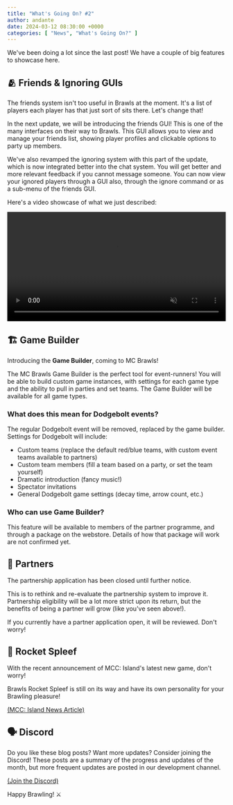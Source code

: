 ```yaml
---
title: "What's Going On? #2"
author: andante
date: 2024-03-12 08:30:00 +0000
categories: [ "News", "What's Going On?" ]
---
```


We've been doing a lot since the last post! We have a couple of big features to showcase here.

## 🫂 Friends & Ignoring GUIs

The friends system isn't too useful in Brawls at the moment. It's a list of players each player has that just sort of sits there. Let's change that!

In the next update, we will be introducing the friends GUI! This is one of the many interfaces on their way to Brawls. This GUI allows you to view and manage your friends list, showing player profiles and clickable options to party up members.

We've also revamped the ignoring system with this part of the update, which is now integrated better into the chat system. You will get better and more relevant feedback if you cannot message someone. You can now view your ignored players through a GUI also, through the ignore command or as a sub-menu of the friends GUI.

Here's a video showcase of what we just described:


<video width="100%" preload="auto" muted controls>
    <source src="/assets/vid/friends-and-ignore.mp4" type="video/mp4"/>
</video>


## 🏗️ Game Builder

Introducing the **Game Builder**, coming to MC Brawls!

The MC Brawls Game Builder is the perfect tool for event-runners! You will be able to build custom game instances, with settings for each game type and the ability to pull in parties and set teams. The Game Builder will be available for all game types.

### What does this mean for Dodgebolt events?

The regular Dodgebolt event will be removed, replaced by the game builder. Settings for Dodgebolt will include:
- Custom teams (replace the default red/blue teams, with custom event teams available to partners)
- Custom team members (fill a team based on a party, or set the team yourself)
- Dramatic introduction (fancy music!)
- Spectator invitations
- General Dodgebolt game settings (decay time, arrow count, etc.)

### Who can use Game Builder?

This feature will be available to members of the partner programme, and through a package on the webstore. Details of how that package will work are not confirmed yet.

## 🤝 Partners

The partnership application has been closed until further notice.

This is to rethink and re-evaluate the partnership system to improve it. Partnership eligibility will be a lot more strict upon its return, but the benefits of being a partner will grow (like you've seen above!).

If you currently have a partner application open, it will be reviewed. Don't worry!

## 🚀 Rocket Spleef

With the recent announcement of MCC: Island's latest new game, don't worry!

Brawls Rocket Spleef is still on its way and have its own personality for your Brawling pleasure!

[(MCC: Island News Article)](https://mcchampionship.com/threads/what%E2%80%99s-in-store-for-mcc-island-season-4.11994/)

## 🗣️ Discord

Do you like these blog posts? Want more updates? Consider joining the Discord! These posts are a summary of the progress and updates of the month, but more frequent updates are posted in our development channel.

[(Join the Discord)](https://discord.mcbrawls.net)

Happy Brawling! ⚔️
